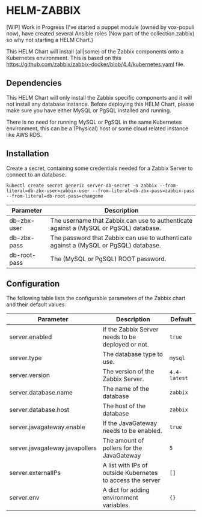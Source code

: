 # HELM-ZABBIX

[WIP] Work in Progress (I've started a puppet module (owned by vox-populi now), have created several Ansible roles (Now part of the collection.zabbix) so why not starting a HELM Chart.)

This HELM Chart will install (all|some) of the Zabbix components onto a Kubernetes environment. This is based on this https://github.com/zabbix/zabbix-docker/blob/4.4/kubernetes.yaml file.

## Dependencies

This HELM Chart will only install the Zabbix specific components and it will not install any database instance. Before deploying this HELM Chart, please make sure you have either MySQL or PgSQL installed and running.

There is no need for running MySQL or PgSQL in the same Kubernetes environment, this can be a (Physical) host or some cloud related instance like AWS RDS.

## Installation

Create a secret, containing some credentials needed for a Zabbix Server to connect to an database.

```
kubectl create secret generic server-db-secret -n zabbix --from-literal=db-zbx-user=zabbix-user --from-literal=db-zbx-pass=zabbix-pass --from-literal=db-root-pass=changeme
```

Parameter | Description
--------- | -----------
db-zbx-user|The username that Zabbix can use to authenticate against a (MySQL or PgSQL) database.
db-zbx-pass|The password that Zabbix can use to authenticate against a (MySQL or PgSQL) database.
db-root-pass|The (MySQL or PgSQL) ROOT password.



## Configuration

The following table lists the configurable parameters of the Zabbix chart and their default values.

Parameter | Description | Default
--------- | ----------- | -------
server.enabled |If the Zabbix Server needs to be deployed or not. | `true`
server.type| The database type to use.| `mysql`
server.version|The version of the Zabbix Server.| `4.4-latest`
server.database.name|The name of the database| `zabbix`
server.database.host|The host of the database| `zabbix`
server.javagateway.enable| If the JavaGateway needs to be enabled.| `true`
server.javagateway.javapollers|The amount of pollers for the JavaGateway| `5`
server.externalIPs|A list with IPs of outside Kubernetes to access the server| `[]`
server.env|A dict for adding environment variables| `{}`

